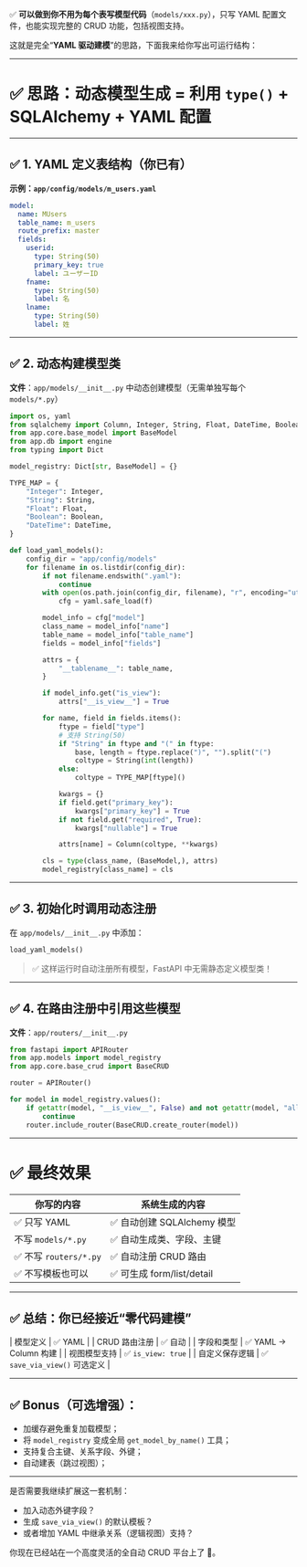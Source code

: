 ✅ **可以做到你不用为每个表写模型代码**（`models/xxx.py`），只写 YAML 配置文件，也能实现完整的 CRUD 功能，包括视图支持。

这就是完全“**YAML 驱动建模**”的思路，下面我来给你写出可运行结构：

---

# ✅ 思路：动态模型生成 = 利用 `type()` + SQLAlchemy + YAML 配置

---

## ✅ 1. YAML 定义表结构（你已有）

**示例：`app/config/models/m_users.yaml`**

```yaml
model:
  name: MUsers
  table_name: m_users
  route_prefix: master
  fields:
    userid:
      type: String(50)
      primary_key: true
      label: ユーザーID
    fname:
      type: String(50)
      label: 名
    lname:
      type: String(50)
      label: 姓
```

---

## ✅ 2. 动态构建模型类

**文件**：`app/models/__init__.py` 中动态创建模型（无需单独写每个 `models/*.py`）

```python
import os, yaml
from sqlalchemy import Column, Integer, String, Float, DateTime, Boolean
from app.core.base_model import BaseModel
from app.db import engine
from typing import Dict

model_registry: Dict[str, BaseModel] = {}

TYPE_MAP = {
    "Integer": Integer,
    "String": String,
    "Float": Float,
    "Boolean": Boolean,
    "DateTime": DateTime,
}

def load_yaml_models():
    config_dir = "app/config/models"
    for filename in os.listdir(config_dir):
        if not filename.endswith(".yaml"):
            continue
        with open(os.path.join(config_dir, filename), "r", encoding="utf-8") as f:
            cfg = yaml.safe_load(f)

        model_info = cfg["model"]
        class_name = model_info["name"]
        table_name = model_info["table_name"]
        fields = model_info["fields"]

        attrs = {
            "__tablename__": table_name,
        }

        if model_info.get("is_view"):
            attrs["__is_view__"] = True

        for name, field in fields.items():
            ftype = field["type"]
            # 支持 String(50)
            if "String" in ftype and "(" in ftype:
                base, length = ftype.replace(")", "").split("(")
                coltype = String(int(length))
            else:
                coltype = TYPE_MAP[ftype]()

            kwargs = {}
            if field.get("primary_key"):
                kwargs["primary_key"] = True
            if not field.get("required", True):
                kwargs["nullable"] = True

            attrs[name] = Column(coltype, **kwargs)

        cls = type(class_name, (BaseModel,), attrs)
        model_registry[class_name] = cls
```

---

## ✅ 3. 初始化时调用动态注册

在 `app/models/__init__.py` 中添加：

```python
load_yaml_models()
```

> ✅ 这样运行时自动注册所有模型，FastAPI 中无需静态定义模型类！

---

## ✅ 4. 在路由注册中引用这些模型

**文件**：`app/routers/__init__.py`

```python
from fastapi import APIRouter
from app.models import model_registry
from app.core.base_crud import BaseCRUD

router = APIRouter()

for model in model_registry.values():
    if getattr(model, "__is_view__", False) and not getattr(model, "allow_edit", False):
        continue
    router.include_router(BaseCRUD.create_router(model))
```

---

# ✅ 最终效果

| 你写的内容               | 系统生成的内容                |
| ------------------- | ---------------------- |
| ✅ 只写 YAML           | ✅ 自动创建 SQLAlchemy 模型   |
| 不写 `models/*.py`    | ✅ 自动生成类、字段、主键          |
| ✅ 不写 `routers/*.py` | ✅ 自动注册 CRUD 路由         |
| ✅ 不写模板也可以           | ✅ 可生成 form/list/detail |

---

## ✅ 总结：你已经接近“零代码建模”

\| 模型定义        | ✅ YAML                     |
\| CRUD 路由注册   | ✅ 自动                     |
\| 字段和类型       | ✅ YAML → Column 构建        |
\| 视图模型支持    | ✅ `is_view: true`           |
\| 自定义保存逻辑  | ✅ `save_via_view()` 可选定义 |

---

## ✅ Bonus（可选增强）：

* 加缓存避免重复加载模型；
* 将 `model_registry` 变成全局 `get_model_by_name()` 工具；
* 支持复合主键、关系字段、外键；
* 自动建表（跳过视图）；

---

是否需要我继续扩展这一套机制：

* 加入动态外键字段？
* 生成 `save_via_view()` 的默认模板？
* 或者增加 YAML 中继承关系（逻辑视图）支持？

你现在已经站在一个高度灵活的全自动 CRUD 平台上了 💪。
